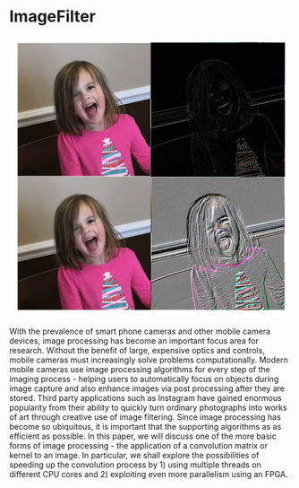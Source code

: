 # ImageFilter
![alt text](https://github.com/pdscott/ImageFilter/blob/master/doc/filters.png)


With the prevalence of smart phone cameras and other mobile camera devices, image processing has become an important focus area for research.  Without the benefit of large, expensive optics and controls, mobile cameras must increasingly solve problems computationally. Modern mobile cameras use image processing algorithms for every step of the imaging process - helping users to automatically focus on objects during image capture and also enhance images via post processing after they are stored. Third party applications such as Instagram have gained enormous popularity from their ability to quickly turn ordinary photographs into works of art through creative use of image filtering. Since image processing has become so ubiquitous, it is important that the supporting algorithms as as efficient as possible.  In this paper, we will discuss one of the more basic forms of image processing - the application of a convolution matrix or kernel to an image. In particular, we shall explore the possibilities of speeding up the convolution process by 1) using multiple threads on different CPU cores and 2) exploiting even more parallelism using an FPGA.
